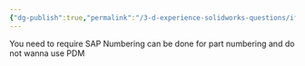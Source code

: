 ```yaml
---
{"dg-publish":true,"permalink":"/3-d-experience-solidworks-questions/if-want-part-no-without-pdm/","dgPassFrontmatter":true}
---
```


You need to require SAP Numbering can be done for part numbering and do not wanna use PDM
